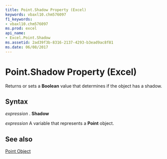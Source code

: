 ```yaml
---
title: Point.Shadow Property (Excel)
keywords: vbaxl10.chm576097
f1_keywords:
- vbaxl10.chm576097
ms.prod: excel
api_name:
- Excel.Point.Shadow
ms.assetid: 2ad39f3b-8316-2137-4293-b3ead9ac8f81
ms.date: 06/08/2017
---
```



# Point.Shadow Property (Excel)

Returns or sets a  **Boolean** value that determines if the object has a shadow.


## Syntax

 _expression_ . **Shadow**

 _expression_ A variable that represents a **Point** object.


## See also


[Point Object](Excel.Point(objec).md)

